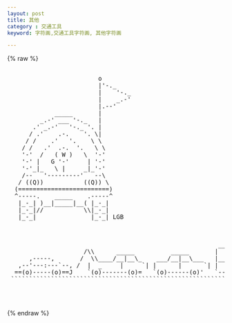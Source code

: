 ```yaml
---
layout: post
title: 其他
category : 交通工具
keyword: 字符画,交通工具字符画, 其他字符画

---
```

{% raw %}
<pre>

                         o
                         |'-._
                         |    '-._
                         |    _.-'
                         |.--'
             _____       |
         _.-' ___ '-._   |
       .' _.-'   '-._ '. |
      / .'    .-.    '. \|
     / /    .'   '.    \ \
    / /   .'  .-.  '.   \ \
    '-'  /   ( W )   \  '-'
    '-' |   G '-'     | '-'
    '-'_|_   \ |     _|_'-'
    /--   '---------'   --\
   / ((Q))           ((Q)) \
  (=========================)
  ^-----.    _____    .-----^
   |_-_| )__|_____|__( |_-_|
   |_-_|//           \\|_-_|
   |_-_|               |_-_| LGB
 
 

                                                          _________________________   
                     /\\      _____          _____       |   |     |     |    | |  \  
      ,-----,       /  \\____/__|__\_    ___/__|__\___   |___|_____|_____|____|_|___\ 
   ,--'---:---`--, /  |  _     |     `| |      |      `| |                    | |    \
  ==(o)-----(o)==J    `(o)-------(o)=   `(o)------(o)'   `--(o)(o)--------------(o)--'  
 `````````````````````````````````````````````````````````````````````````````````````


 </pre>
{% endraw %}
